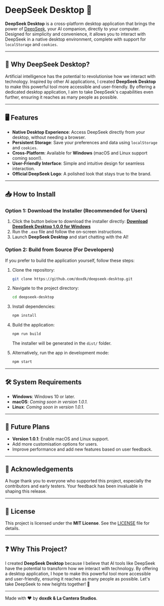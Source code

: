 # DeepSeek Desktop 🚀

**DeepSeek Desktop** is a cross-platform desktop application that brings the power of [DeepSeek](https://chat.deepseek.com/), your AI companion, directly to your computer. Designed for simplicity and convenience, it allows you to interact with DeepSeek in a native desktop environment, complete with support for `localStorage` and `cookies`.

---

## 🌟 **Why DeepSeek Desktop?**

Artificial intelligence has the potential to revolutionise how we interact with technology. Inspired by other AI applications, I created **DeepSeek Desktop** to make this powerful tool more accessible and user-friendly. By offering a dedicated desktop application, I aim to take DeepSeek's capabilities even further, ensuring it reaches as many people as possible.

---

## 🖥️ **Features**

- **Native Desktop Experience**: Access DeepSeek directly from your desktop, without needing a browser.
- **Persistent Storage**: Save your preferences and data using `localStorage` and `cookies`.
- **Cross-Platform**: Available for **Windows** (macOS and Linux support coming soon!).
- **User-Friendly Interface**: Simple and intuitive design for seamless interaction.
- **Official DeepSeek Logo**: A polished look that stays true to the brand.

---

## 📥 **How to Install**

### Option 1: Download the Installer (Recommended for Users)
1. Click the button below to download the installer directly:
   [**Download DeepSeek Desktop 1.0.0 for Windows**](https://github.com/doxdk/deepseek-desktop/releases/download/RELEASE/DeepSeek.Setup.1.0.0.exe)
2. Run the `.exe` file and follow the on-screen instructions.
3. Launch **DeepSeek Desktop** and start chatting with the AI!

### Option 2: Build from Source (For Developers)
If you prefer to build the application yourself, follow these steps:

1. Clone the repository:
   ```bash
   git clone https://github.com/doxdk/deepseek-desktop.git
   ```
2. Navigate to the project directory:
   ```bash
   cd deepseek-desktop
   ```
3. Install dependencies:
   ```bash
   npm install
   ```
4. Build the application:
   ```bash
   npm run build
   ```
   The installer will be generated in the `dist/` folder.

5. Alternatively, run the app in development mode:
   ```bash
   npm start
   ```

---

## 🛠️ **System Requirements**

- **Windows**: Windows 10 or later.
- **macOS**: *Coming soon in version 1.0.1.*
- **Linux**: *Coming soon in version 1.0.1.*

---

## 🚀 **Future Plans**

- **Version 1.0.1**: Enable macOS and Linux support.
- Add more customisation options for users.
- Improve performance and add new features based on user feedback.

---

## 🙏 **Acknowledgements**

A huge thank you to everyone who supported this project, especially the contributors and early testers. Your feedback has been invaluable in shaping this release.

---

## 📜 **License**

This project is licensed under the **MIT License**. See the [LICENSE](LICENSE) file for details.

---

## ❓ **Why This Project?**

I created **DeepSeek Desktop** because I believe that AI tools like DeepSeek have the potential to transform how we interact with technology. By offering a desktop application, I hope to make this powerful tool more accessible and user-friendly, ensuring it reaches as many people as possible. Let's take DeepSeek to new heights together! 🚀

---

Made with ❤️ by **doxdk & La Cantera Studios**.
